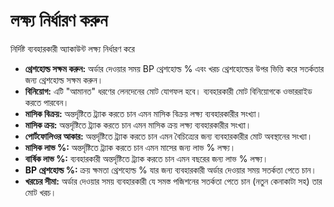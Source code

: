 # **লক্ষ্য নির্ধারণ করুন**

নির্দিষ্ট ব্যবহারকারী অ্যাকাউন্ট লক্ষ্য নির্ধারণ করে

- **থ্রেশহোল্ড সক্ষম করুন:** অর্ডার দেওয়ার সময় BP থ্রেশহোল্ড % এবং খরচ থ্রেশহোল্ডের উপর ভিত্তি করে সতর্কতার জন্য থ্রেশহোল্ড সক্ষম করুন।
- **বিনিয়োগ:** এটি "আমানত" ধরণের লেনদেনের মোট যোগফল হবে। ব্যবহারকারী মোট বিনিয়োগকে ওভাররাইড করতে পারবেন।
- **মাসিক বিক্রয়:** অন্তর্দৃষ্টিতে ট্র্যাক করতে চান এমন মাসিক বিক্রয় লক্ষ্য ব্যবহারকারীর সংখ্যা।
- **মাসিক ক্রয়:** অন্তর্দৃষ্টিতে ট্র্যাক করতে চান এমন মাসিক ক্রয় লক্ষ্য ব্যবহারকারীর সংখ্যা।
- **পোর্টফোলিওর আকার:** অন্তর্দৃষ্টিতে ট্র্যাক করতে চান এমন বৈচিত্র্যের জন্য ব্যবহারকারীর মোট অবস্থানের সংখ্যা।
- **মাসিক লাভ %:** অন্তর্দৃষ্টিতে ট্র্যাক করতে চান এমন মাসের জন্য লাভ % লক্ষ্য।
- **বার্ষিক লাভ %:** ব্যবহারকারী অন্তর্দৃষ্টিতে ট্র্যাক করতে চান এমন বছরের জন্য লাভ % লক্ষ্য।
- **BP থ্রেশহোল্ড %:** ক্রয় ক্ষমতা থ্রেশহোল্ড % যার জন্য ব্যবহারকারী অর্ডার দেওয়ার সময় সতর্কতা পেতে চান।
- **খরচের সীমা:** অর্ডার দেওয়ার সময় ব্যবহারকারী যে সমস্ত পজিশনের সতর্কতা পেতে চান (নতুন কেনাকাটা সহ) তার মোট খরচ।

